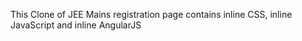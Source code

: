 This Clone of JEE Mains registration page contains inline CSS, inline JavaScript and inline AngularJS

